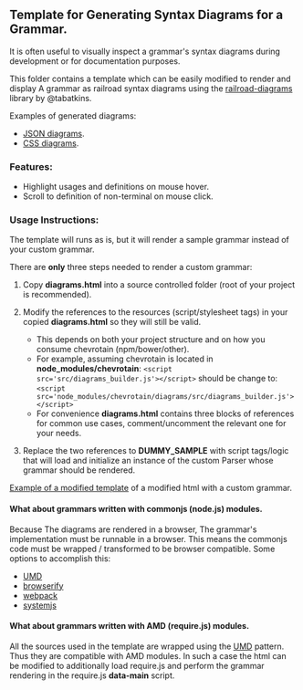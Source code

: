 ## Template for Generating Syntax Diagrams for a Grammar.
 
It is often useful to visually inspect a grammar's syntax diagrams during development
or for documentation purposes.

This folder contains a template which can be easily modified to render and display
A grammar as railroad syntax diagrams using the [railroad-diagrams](https://github.com/tabatkins/railroad-diagrams)
library by @tabatkins.

Examples of generated diagrams:
* [JSON diagrams](http://sap.github.io/chevrotain/diagrams_sample/diagrams_sample.html).
* [CSS diagrams](http://htmlpreview.github.io/?https://github.com/SAP/chevrotain/blob/master/examples/grammars/css_diagrams.html).
 
 
### Features:
  * Highlight usages and definitions on mouse hover.
  * Scroll to definition of non-terminal on mouse click. 
 

### Usage Instructions:
The template will runs as is, but it will render a sample grammar instead of your custom grammar.

There are **only** three steps needed to render a custom grammar:        
1. Copy **diagrams.html** into a source controlled folder (root of your project is recommended).
 
2. Modify the references to the resources (script/stylesheet tags) in your copied **diagrams.html** so they will still be valid.
   * This depends on both your project structure and on how you consume chevrotain (npm/bower/other).
   * For example, assuming chevrotain is located in **node_modules/chevrotain**: 
     ```<script src='src/diagrams_builder.js'></script>``` should be change to: 
     ```<script src='node_modules/chevrotain/diagrams/src/diagrams_builder.js'></script>```
   * For convenience **diagrams.html** contains three blocks of references for common use cases,
     comment/uncomment the relevant one for your needs. 

3. Replace the two references to **DUMMY_SAMPLE** with script tags/logic that will load and initialize an instance of
   the custom Parser whose grammar should be rendered.
   
[Example of a modified template](https://github.com/SAP/chevrotain/blob/master/examples/grammars/css/css_diagrams.html) of a modified html 
with a custom grammar.
   
   
#### What about grammars written with commonjs (node.js) modules.
Because The diagrams are rendered in a browser, The grammar's implementation must be runnable in a browser.
This means the commonjs code must be wrapped / transformed to be browser compatible.
Some options to accomplish this:
 * [UMD](https://github.com/umdjs/umd)
 * [browserify](http://browserify.org/)
 * [webpack](https://webpack.github.io/)
 * [systemjs](https://github.com/systemjs/systemjs)


#### What about grammars written with AMD (require.js) modules.
All the sources used in the template are wrapped using the [UMD](https://github.com/umdjs/umd) pattern.
Thus they are compatible with AMD modules. In such a case the html can be modified to additionally load require.js and perform
the grammar rendering in the require.js **data-main** script.
